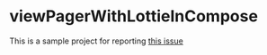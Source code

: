# viewPagerWithLottieInCompose

This is a sample project for reporting [this issue](https://github.com/airbnb/lottie-android/issues/2224)
